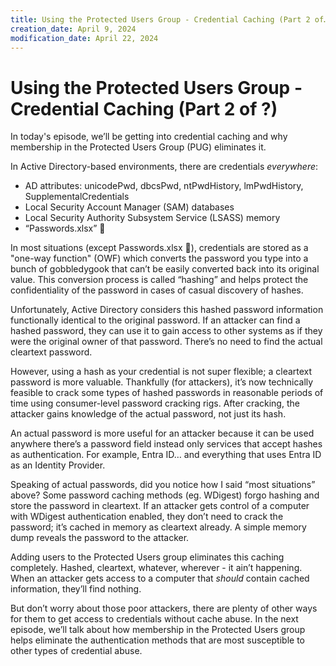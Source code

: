 ```yaml
---
title: Using the Protected Users Group - Credential Caching (Part 2 of…
creation_date: April 9, 2024
modification_date: April 22, 2024
---
```



# Using the Protected Users Group - Credential Caching (Part 2 of ?)

In today's episode, we’ll be getting into credential caching and why membership in the Protected Users Group (PUG) eliminates it.

In Active Directory-based environments, there are credentials *everywhere*:
* AD attributes: unicodePwd, dbcsPwd, ntPwdHistory, lmPwdHistory, SupplementalCredentials
* Local Security Account Manager (SAM) databases
* Local Security Authority Subsystem Service (LSASS) memory
* “Passwords.xlsx” 🥲

In most situations (except Passwords.xlsx  🥲), credentials are stored as a "one-way function" (OWF) which converts the password you type into a bunch of gobbledygook that can’t be easily converted back into its original value. This conversion process is called “hashing” and helps protect the confidentiality of the password in cases of casual discovery of hashes. 

Unfortunately, Active Directory considers this hashed password information functionally identical to the original password. If an attacker can find a hashed password, they can use it to gain access to other systems as if they were the original owner of that password. There’s no need to find the actual cleartext password.

However, using a hash as your credential is not super flexible; a cleartext password is more valuable. Thankfully (for attackers), it’s now technically feasible to crack some types of hashed passwords in reasonable periods of time using consumer-level password cracking rigs. After cracking, the attacker gains knowledge of the actual password, not just its hash.

An actual password is more useful for an attacker because it can be used anywhere there’s a password field instead only services that accept hashes as authentication. For example, Entra ID… and everything that uses Entra ID as an Identity Provider. 

Speaking of actual passwords, did you notice how I said “most situations” above? Some password caching methods (eg. WDigest) forgo hashing and store the password in cleartext. If an attacker gets control of a computer with WDigest authentication enabled, they don’t need to crack the password; it’s cached in memory as cleartext already. A simple memory dump reveals the password to the attacker. 

Adding users to the Protected Users group eliminates this caching completely. Hashed, cleartext, whatever, wherever - it ain’t happening. When an attacker gets access to a computer that *should* contain cached information, they’ll find nothing. 

But don’t worry about those poor attackers, there are plenty of other ways for them to get access to credentials without cache abuse. In the next episode, we’ll talk about how membership in the Protected Users group helps eliminate the authentication methods that are most susceptible to other types of credential abuse. 
